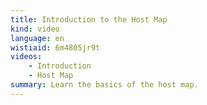 ```yaml
---
title: Introduction to the Host Map
kind: video
language: en
wistiaid: 6m4805jr9t
videos:
    - Introduction
    - Host Map
summary: Learn the basics of the host map.
---
```



